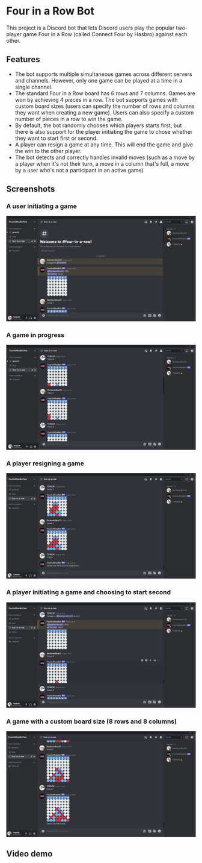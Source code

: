# Four in a Row Bot

This project is a Discord bot that lets Discord users play the popular two-player game 
Four in a Row (called Connect Four by Hasbro) against each other. 

## Features


* The bot supports multiple simultaneous games across different servers and channels. However, 
only one game can be played at a time in a single channel.
* The standard Four in a Row board has 6 rows and 7 columns. Games are won by achieving 4 pieces in a row. The bot 
  supports games with custom board sizes (users can specify the number of rows and columns they want when creating  a new game).
  Users can also specify a custom number of pieces in a row to win the game.
* By default, the bot randomly chooses which players starts first, but there is also support for the player 
  initiating the game to chose whether they want to start first or second.
* A player can resign a game at any time. This will end the game and give the win to the other player.
* The bot detects and correctly handles invalid moves (such as a move by a player when it's not their turn, a move 
  in a column that's full, a move by a user who's not a participant in an active game)

## Screenshots

### A user initiating a game
![](media/game_start.png)

### A game in progress

![](media/game_in_progress.png)

### A player resigning a game

![](media/resign.png)

### A player initiating a game and choosing to start second
![](media/starting_second.png)

### A game with a custom board size (8 rows and 8 columns)

![](media/custom_board.png)

## Video demo





